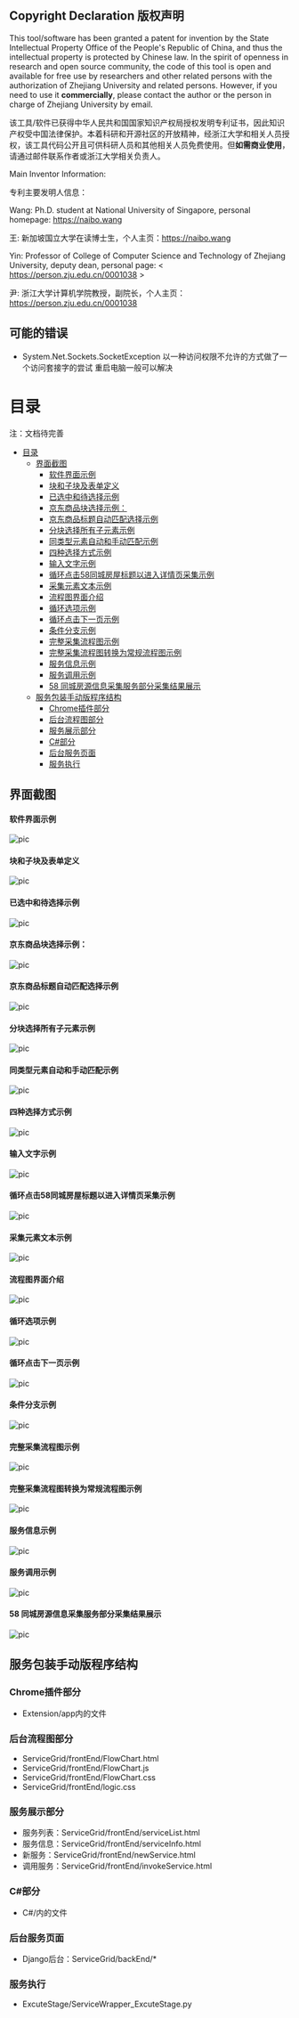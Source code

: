 ## Copyright Declaration 版权声明

This tool/software has been granted a patent for invention by the State Intellectual Property Office of the People's Republic of China, and thus the intellectual property is protected by Chinese law. In the spirit of openness in research and open source community, the code of this tool is open and available for free use by researchers and other related persons with the authorization of Zhejiang University and related persons. However, if you need to use it **commercially**, please contact the author or the person in charge of Zhejiang University by email.

该工具/软件已获得中华人民共和国国家知识产权局授权发明专利证书，因此知识产权受中国法律保护。本着科研和开源社区的开放精神，经浙江大学和相关人员授权，该工具代码公开且可供科研人员和其他相关人员免费使用。但**如需商业使用**，请通过邮件联系作者或浙江大学相关负责人。

<!-- ![pic](patent.png) -->

Main Inventor Information:

专利主要发明人信息：

Wang: Ph.D. student at National University of Singapore, personal homepage: <https://naibo.wang>

王: 新加坡国立大学在读博士生，个人主页：<https://naibo.wang>

Yin: Professor of College of Computer Science and Technology of Zhejiang University, deputy dean, personal page: < https://person.zju.edu.cn/0001038 >

尹: 浙江大学计算机学院教授，副院长，个人主页：<https://person.zju.edu.cn/0001038>

 

## 可能的错误

- System.Net.Sockets.SocketException 以一种访问权限不允许的方式做了一个访问套接字的尝试
  重启电脑一般可以解决
<!-- START doctoc generated TOC please keep comment here to allow auto update -->
<!-- DON'T EDIT THIS SECTION, INSTEAD RE-RUN doctoc TO UPDATE -->
# 目录
注：文档待完善
- [目录](#目录)
  - [界面截图](#界面截图)
      - [软件界面示例](#软件界面示例)
      - [块和子块及表单定义](#块和子块及表单定义)
      - [已选中和待选择示例](#已选中和待选择示例)
      - [京东商品块选择示例：](#京东商品块选择示例)
      - [京东商品标题自动匹配选择示例](#京东商品标题自动匹配选择示例)
      - [分块选择所有子元素示例](#分块选择所有子元素示例)
      - [同类型元素自动和手动匹配示例](#同类型元素自动和手动匹配示例)
      - [四种选择方式示例](#四种选择方式示例)
      - [输入文字示例](#输入文字示例)
      - [循环点击58同城房屋标题以进入详情页采集示例](#循环点击58同城房屋标题以进入详情页采集示例)
      - [采集元素文本示例](#采集元素文本示例)
      - [流程图界面介绍](#流程图界面介绍)
      - [循环选项示例](#循环选项示例)
      - [循环点击下一页示例](#循环点击下一页示例)
      - [条件分支示例](#条件分支示例)
      - [完整采集流程图示例](#完整采集流程图示例)
      - [完整采集流程图转换为常规流程图示例](#完整采集流程图转换为常规流程图示例)
      - [服务信息示例](#服务信息示例)
      - [服务调用示例](#服务调用示例)
      - [58 同城房源信息采集服务部分采集结果展示](#58-同城房源信息采集服务部分采集结果展示)
  - [服务包装手动版程序结构](#服务包装手动版程序结构)
    - [Chrome插件部分](#chrome插件部分)
    - [后台流程图部分](#后台流程图部分)
    - [服务展示部分](#服务展示部分)
    - [C#部分](#c部分)
    - [后台服务页面](#后台服务页面)
    - [服务执行](#服务执行)

<!-- END doctoc generated TOC please keep comment here to allow auto update -->

## 界面截图

#### 软件界面示例

![pic](Picture.png)
#### 块和子块及表单定义

![pic](Picture2.png)
#### 已选中和待选择示例

![pic](Picture7.png)
#### 京东商品块选择示例：

![pic](Picture1.png)


#### 京东商品标题自动匹配选择示例

![pic](Picture5.png)
#### 分块选择所有子元素示例

![pic](Picture6.png)

#### 同类型元素自动和手动匹配示例

![pic](Picture8.png)
#### 四种选择方式示例

![pic](Picture90.png)
#### 输入文字示例

![pic](Picture10.png)
#### 循环点击58同城房屋标题以进入详情页采集示例

![pic](Picture12.png)
#### 采集元素文本示例

![pic](Picture14.png)
#### 流程图界面介绍

![pic](Picture4.png)
#### 循环选项示例

![pic](Picture9.png)

#### 循环点击下一页示例

![pic](Picture11.png)

#### 条件分支示例

![pic](Picture13.png)
#### 完整采集流程图示例

![pic](Picture16.png)
#### 完整采集流程图转换为常规流程图示例

![pic](Picture91.png)
#### 服务信息示例

![pic](Picture15.png)

#### 服务调用示例

![pic](Picture17.png)


#### 58 同城房源信息采集服务部分采集结果展示
![pic](Picture18.png)

## 服务包装手动版程序结构
### Chrome插件部分
* Extension/app内的文件

### 后台流程图部分
* ServiceGrid/frontEnd/FlowChart.html
* ServiceGrid/frontEnd/FlowChart.js
* ServiceGrid/frontEnd/FlowChart.css
* ServiceGrid/frontEnd/logic.css

### 服务展示部分
* 服务列表：ServiceGrid/frontEnd/serviceList.html
* 服务信息：ServiceGrid/frontEnd/serviceInfo.html
* 新服务：ServiceGrid/frontEnd/newService.html
* 调用服务：ServiceGrid/frontEnd/invokeService.html

### C#部分
* C#/内的文件

### 后台服务页面
* Django后台：ServiceGrid/backEnd/*

### 服务执行
* ExcuteStage/ServiceWrapper_ExcuteStage.py
